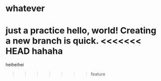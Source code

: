 # whatever
just a practice
hello, world!
Creating a new branch is quick.
<<<<<<< HEAD
hahaha
=======
heiheihei
>>>>>>> feature
